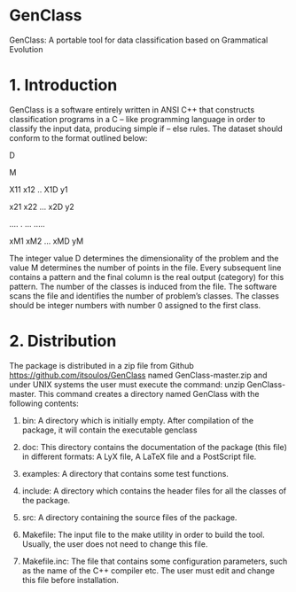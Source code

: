 # GenClass
GenClass: A portable tool for data classification based on Grammatical Evolution
# 1. Introduction
GenClass is a software entirely written in ANSI C++ that constructs classification programs in a C – like programming language in order to classify the input data, producing simple if – else rules. The dataset should conform to the format outlined below: 

D

M

X11 x12 .. X1D y1

x21 x22 ... x2D y2

.... . ... .....

xM1 xM2 ... xMD yM

The integer value D determines the dimensionality of the problem and the value M determines the number of points in the file. Every subsequent line contains a pattern and the final column is the real output (category) for this pattern. The number of the classes is induced from the file. The software scans the file and identifies the number of problem’s classes. The classes should be integer numbers with number 0 assigned to the first class.
# 2. Distribution 

The package is distributed in a zip file from Github https://github.com/itsoulos/GenClass named GenClass-master.zip and under UNIX systems the user must execute the command: unzip GenClass-master. This command creates a directory named GenClass with the following contents:

1. bin: A directory which is initially empty. After compilation of the package, it will contain the executable genclass 

2. doc: This directory contains the documentation of the package (this file) in different formats: A LyX file, A LaTeX file and a PostScript file.

3. examples: A directory that contains some test functions.

4. include: A directory which contains the header files for all the classes of the package.

5. src: A directory containing the source files of the package.

6. Makefile: The input file to the make utility in order to build the tool. Usually, the user does not need to change this file.

7. Makefile.inc: The file that contains some configuration parameters, such as the name of the C++ compiler etc. The user must edit and change this file before installation.
